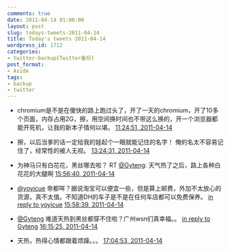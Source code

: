 ```yaml
---
comments: true
date: 2011-04-14 01:00:00
layout: post
slug: todays-tweets-2011-04-14
title: Today's tweets 2011-04-14
wordpress_id: 1712
categories:
- twitter-backup[Twitter备份]
post_format:
- Aside
tags:
- backup
- twitter
---
```





  * chromium是不是在傻快的路上跑过头了，开了一天的chromium，开了10多个页面，内存占用2G，擦，用空间换时间也不带这么换的，开一个浏览器都能开死机，让我的新本子情何以堪。 [11:24:51, 2011-04-14](http://twitter.com/gfrog/statuses/58370100406919169)





  * 擦，以后当爹的话一定给我的娃起个一眼就能记住的名字！ 俺的名太不容易记住了，经常性的被人无视。 [13:24:31, 2011-04-14](http://twitter.com/gfrog/statuses/58400218303053824)





  * 为神马只有白花花，黑丝哪去啦？ RT [@Gyteng](http://twitter.com/Gyteng): 天气热了之后，路上各种白花花的大腿啊 [15:56:40, 2011-04-14](http://twitter.com/gfrog/statuses/58438507231842304)





  * [@yoyicue](http://twitter.com/yoyicue) 帝都咩？据说淘宝可以便宜一些，但是算上邮费，外加不太放心的货源，真不太值。不知道DH的车子是不是在任何车店都可以免费保养。 [in reply to yoyicue](http://twitter.com/yoyicue/statuses/58438192759701504) [15:58:39, 2011-04-14](http://twitter.com/gfrog/statuses/58439007259983872)





  * [@Gyteng](http://twitter.com/Gyteng) 难道天热到黑丝都穿不住啦？广州wsn们真幸福。。 [in reply to Gyteng](http://twitter.com/Gyteng/statuses/58439547230498816) [16:15:25, 2011-04-14](http://twitter.com/gfrog/statuses/58443227501572096)





  * 天热，热得心情都跟着烦躁。。。 [17:04:53, 2011-04-14](http://twitter.com/gfrog/statuses/58455673721208832)




